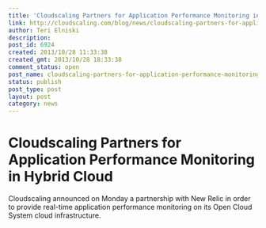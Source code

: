 ```yaml
---
title: 'Cloudscaling Partners for Application Performance Monitoring in Hybrid Cloud'
link: http://cloudscaling.com/blog/news/cloudscaling-partners-for-application-performance-monitoring-in-hybrid-cloud/
author: Teri Elniski
description: 
post_id: 6924
created: 2013/10/28 11:33:38
created_gmt: 2013/10/28 18:33:38
comment_status: open
post_name: cloudscaling-partners-for-application-performance-monitoring-in-hybrid-cloud
status: publish
post_type: post
layout: post
category: news
---
```


# Cloudscaling Partners for Application Performance Monitoring in Hybrid Cloud

Cloudscaling announced on Monday a partnership with New Relic in order to provide real-time application performance monitoring on its Open Cloud System cloud infrastructure.